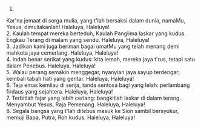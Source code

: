 1.
Kar'na jemaat di sorga mulia, yang t'lah bersaksi dalam
dunia, namaMu, Yesus, dimuliakanlah! Haleluya, Haleluya!
<br>
2.
Kaulah tempat mereka berteduh, Kaulah Panglima laskar
yang kudus. Engkau Terang di malam yang sendu. Haleluya, Haleluya!
<br>
3.
Jadikan kami juga beriman bagai umatMu yang telah menang
demi mahkota jaya cemerlang. Haleluya, Haleluya!
<br>
4.
Indah benar serikat yang kudus: kita lemah, mereka jaya t'rus,
tetapi satu dalam Penebus. Haleluya, Haleluya!
<br>
5.
Walau perang semakin menggegar, nyanyian jaya sayup terdengar;
kembali tabah hati yang gentar. Haleluya, Haleluya!
<br>
6.
Teja emas kemilau di senja, tanda sentosa bagi yang lelah:
perlambang firdaus yang sejahtera. Haleluya, Haleluya!
<br>
7.
Terbitlah fajar yang lebih cerlang: bangkitlah laskar di dalam terang.
Menyambut Yesus, Raja Pemenang. Haleluya, Haleluya!
<br>
8.
Segala bangsa yang t'lah ditebus masuk ke Sion sambil bersyukur,
memuji Bapa, Putra, Roh kudus. Haleluya, Haleluya!